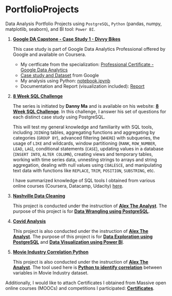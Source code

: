 # PortfolioProjects
Data Analysis Portfolio Projects using `PostgreSQL`, `Python` (pandas, numpy, matplotlib, seaborn), and BI tool: `Power BI`.

1. [**Google DA Capstone - Case Study 1 - Divvy Bikes**](https://github.com/maitran02/PortfolioProjects/tree/main/Google%20DA%20Capstone%20-%20Case%20Study%201%20-%20Divvy%20Bikes)

    This case study is part of Google Data Analytics Professional offered by Google and available on Coursera. 
    - My certficate from the specialization: [Professional Certificate - Google Data Analytics](https://drive.google.com/file/d/1o23DyZbGB4QBYkIf_kMwmcrYoszEsiRD/view?usp=drive_link) 
    - [Case study and Dataset](https://drive.google.com/drive/folders/13MHGBREjf5W11GWylNs2XUU8n6ik6UtV?usp=sharing) from Google
    - My analysis using Python: [notebook.ipynb](https://github.com/maitran02/PortfolioProjects/blob/main/Google%20DA%20Capstone%20-%20Case%20Study%201%20-%20Divvy%20Bikes/notebook.ipynb)
    - Documentation and Report (visualization included): [Report](https://github.com/maitran02/PortfolioProjects/blob/main/Google%20DA%20Capstone%20-%20Case%20Study%201%20-%20Divvy%20Bikes/notebook.ipynb)

2. [**8 Week SQL Challenge**](https://github.com/maitran02/PortfolioProjects/tree/main/8%20Week%20SQL%20Challenge)

    The series is initiated by **Danny Ma** and is available on his website: [**8 Week SQL Challenge**](https://8weeksqlchallenge.com/). In this challenge, I answer his set of questions for each distinct case study using PostgreSQL. 
    
    This will test my general knowledge and familiarity with SQL tools, including `JOIN`ing tables, aggregating functions and aggregating by categories (`GROUP BY`), advanced filtering (`WHERE`) with subqueries, the usage of `LIKE` and wildcards, window partitioning (`RANK`, `ROW_NUMBER`, `LEAD`, `LAG`), conditional statements (`CASE`), updating values in a database (`INSERT INTO`, `ALTER COLUMN`), creating views and temporary tables, working with time series data, unnesting strings to arrays and string aggregation, dealing with null values using `COALESCE`, and manipulating text data with functions like `REPLACE`, `TRIM`, `POSITION`, `SUBSTRING`, etc.
    
    I have summarized knowledge of SQL tools I obtained from various online courses (Coursera, Datacamp, Udacity) [here](https://piquant-lantern-b9c.notion.site/SQL-3119540931274eb6976eb748945d1cf5).

3. [**Nashville Data Cleaning**](https://github.com/maitran02/PortfolioProjects/tree/main/Nashville_Data_Cleaning)

    This project is conducted under the instruction of [**Alex The Analyst**](https://www.youtube.com/watch?v=8rO7ztF4NtU&list=PLUaB-1hjhk8H48Pj32z4GZgGWyylqv85f&index=3&t=2875s). The purpose of this project is for [**Data Wrangling using PostgreSQL**](https://github.com/maitran02/PortfolioProjects/blob/main/Nashville_Data_Cleaning/nashville_housing.sql). 

4. [**Covid Analysis**](https://github.com/maitran02/PortfolioProjects/tree/main/Covid_Analysis)

    This project is also conducted under the instruction of [**Alex The Analyst**](https://github.com/maitran02/PortfolioProjects/tree/main/Covid_Analysis). The purpose of this project is for [**Data Exploration using PostgreSQL**](https://github.com/maitran02/PortfolioProjects/blob/main/Covid_Analysis/covid_exploratory.sql) and [**Data Visualization using Power BI**](https://github.com/maitran02/PortfolioProjects/blob/main/Covid_Analysis/covid.pbix). 

5. [**Movie Industry Correlation Python**](https://github.com/maitran02/PortfolioProjects/tree/main/MovieIndustry_Correlation_Python)

    This project is also conducted under the instruction of [**Alex The Analyst**](https://www.youtube.com/watch?v=iPYVYBtUTyE&list=PLUaB-1hjhk8H48Pj32z4GZgGWyylqv85f&index=5). The tool used here is [**Python to identify correlation**](https://github.com/maitran02/PortfolioProjects/blob/main/MovieIndustry_Correlation_Python/movies_correlation.ipynb) between variables in Movie Industry dataset. 


Additionally, I would like to attach Certificates I obtained from Massive open online courses (MOOCs) and competitions I participated: [**Certificates**](https://drive.google.com/drive/folders/1PwRUziANnE0MrfnH3m8m3X-ND4TEUg7F?usp=drive_link).
